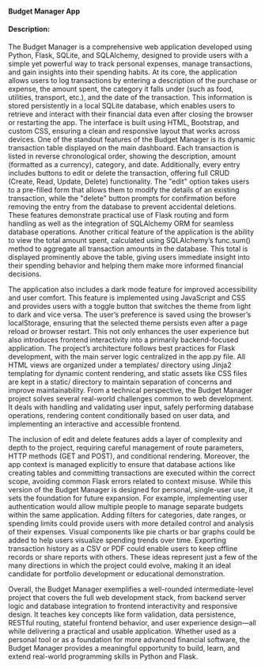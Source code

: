 #### Budget Manager App
#### Description:
The Budget Manager is a comprehensive web application developed using Python, Flask, SQLite, and SQLAlchemy, designed to provide users with a simple yet powerful way to track personal expenses, manage transactions, and gain insights into their spending habits. At its core, the application allows users to log transactions by entering a description of the purchase or expense, the amount spent, the category it falls under (such as food, utilities, transport, etc.), and the date of the transaction. This information is stored persistently in a local SQLite database, which enables users to retrieve and interact with their financial data even after closing the browser or restarting the app. The interface is built using HTML, Bootstrap, and custom CSS, ensuring a clean and responsive layout that works across devices. One of the standout features of the Budget Manager is its dynamic transaction table displayed on the main dashboard. Each transaction is listed in reverse chronological order, showing the description, amount (formatted as a currency), category, and date. Additionally, every entry includes buttons to edit or delete the transaction, offering full CRUD (Create, Read, Update, Delete) functionality. The "edit" option takes users to a pre-filled form that allows them to modify the details of an existing transaction, while the "delete" button prompts for confirmation before removing the entry from the database to prevent accidental deletions. These features demonstrate practical use of Flask routing and form handling as well as the integration of SQLAlchemy ORM for seamless database operations. Another critical feature of the application is the ability to view the total amount spent, calculated using SQLAlchemy’s func.sum() method to aggregate all transaction amounts in the database. This total is displayed prominently above the table, giving users immediate insight into their spending behavior and helping them make more informed financial decisions.

The application also includes a dark mode feature for improved accessibility and user comfort. This feature is implemented using JavaScript and CSS and provides users with a toggle button that switches the theme from light to dark and vice versa. The user’s preference is saved using the browser’s localStorage, ensuring that the selected theme persists even after a page reload or browser restart. This not only enhances the user experience but also introduces frontend interactivity into a primarily backend-focused application. The project’s architecture follows best practices for Flask development, with the main server logic centralized in the app.py file. All HTML views are organized under a templates/ directory using Jinja2 templating for dynamic content rendering, and static assets like CSS files are kept in a static/ directory to maintain separation of concerns and improve maintainability. From a technical perspective, the Budget Manager project solves several real-world challenges common to web development. It deals with handling and validating user input, safely performing database operations, rendering content conditionally based on user data, and implementing an interactive and accessible frontend.

The inclusion of edit and delete features adds a layer of complexity and depth to the project, requiring careful management of route parameters, HTTP methods (GET and POST), and conditional rendering. Moreover, the app context is managed explicitly to ensure that database actions like creating tables and committing transactions are executed within the correct scope, avoiding common Flask errors related to context misuse. While this version of the Budget Manager is designed for personal, single-user use, it sets the foundation for future expansion. For example, implementing user authentication would allow multiple people to manage separate budgets within the same application. Adding filters for categories, date ranges, or spending limits could provide users with more detailed control and analysis of their expenses. Visual components like pie charts or bar graphs could be added to help users visualize spending trends over time. Exporting transaction history as a CSV or PDF could enable users to keep offline records or share reports with others. These ideas represent just a few of the many directions in which the project could evolve, making it an ideal candidate for portfolio development or educational demonstration.

Overall, the Budget Manager exemplifies a well-rounded intermediate-level project that covers the full web development stack, from backend server logic and database integration to frontend interactivity and responsive design. It teaches key concepts like form validation, data persistence, RESTful routing, stateful frontend behavior, and user experience design—all while delivering a practical and usable application. Whether used as a personal tool or as a foundation for more advanced financial software, the Budget Manager provides a meaningful opportunity to build, learn, and extend real-world programming skills in Python and Flask.
